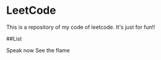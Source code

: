 # LeetCode
This is a repository of my code of leetcode. It's just for fun!!

##List
 
Speak now
See the flame
